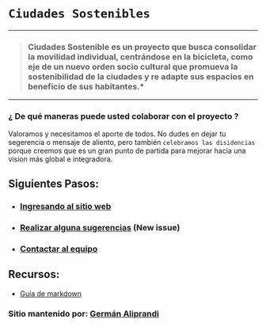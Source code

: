 
# `Ciudades Sostenibles`
---
>### Ciudades Sostenible es un proyecto que busca consolidar la movilidad individual, centrándose en la bicicleta, como eje de un nuevo orden socio cultural que promueva la sostenibilidad de la ciudades y re adapte sus espacios en beneficio de sus habitantes.*

---
### ¿ De qué maneras puede usted colaborar con el proyecto ?
Valoramos y necesitamos el aporte de todos.
No dudes en dejar tu segerencia o mensaje de aliento, pero también `celebramos las disidencias` porque creemos que es un gran punto de partida para mejorar hacia una vision más global e integradora.

## Siguientes Pasos:
- ### [Ingresando al sitio web](https://galiprandi.github.io/ciudades-sostenibles/) 
- ### [Realizar alguna sugerencias](https://github.com/galiprandi/ciudades-sostenibles/issues/ciudades-sostenibles/) (New issue)
- ### [Contactar al equipo](mailto:galiprandi@gmail.com) 

## Recursos:
- [Guía de markdown](https://markdown-it.github.io/)


### Sitio mantenido por: [Germán Aliprandi](mailto:galiprandi@gmail.com)
